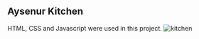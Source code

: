 ## Aysenur Kitchen
HTML, CSS and Javascript were used in this project.
![kitchen](https://github.com/AysenurDuran/aysenurkitchen/assets/119038405/685bcd99-7a6e-4881-974c-2d0d85f14286)

